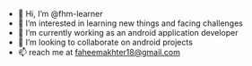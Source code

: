 - 👋 Hi, I’m @fhm-learner
- 👀 I’m interested in learning new things and facing challenges
- 🌱 I’m currently working as an android application developer
- 💞️ I’m looking to collaborate on android projects
- 📫 reach me at faheemakhter18@gmail.com

<!---
fhm-learner/fhm-learner is a ✨ special ✨ repository because its `README.md` (this file) appears on your GitHub profile.
You can click the Preview link to take a look at your changes.
--->
